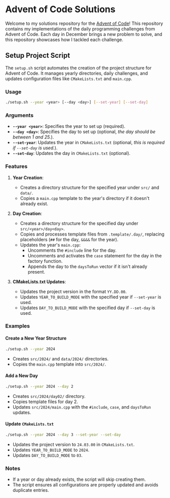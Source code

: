 # Advent of Code Solutions

Welcome to my solutions repository for the [Advent of Code](https://adventofcode.com)! This repository contains my implementations of the daily programming challenges from Advent of Code. Each day in December brings a new problem to solve, and this repository showcases how I tackled each challenge.

## Setup Project Script

The `setup.sh` script automates the creation of the project structure for Advent of Code. It manages yearly directories, daily challenges, and updates configuration files like `CMakeLists.txt` and `main.cpp`.

### Usage

```bash
./setup.sh --year <year> [--day <day>] [--set-year] [--set-day]
```

### Arguments

- **`--year <year>`**: Specifies the year to set up (required).
- **`--day <day>`**: Specifies the day to set up (optional, *the day should be between 1 and 25.*).
- **`--set-year`**: Updates the year in `CMakeLists.txt`  (optional, *this is required if `--set-day` is used.*).
- **`--set-day`**: Updates the day in `CMakeLists.txt` (optional).

### Features

1. **Year Creation**:
   - Creates a directory structure for the specified year under `src/` and `data/`.
   - Copies a `main.cpp` template to the year's directory if it doesn't already exist.

2. **Day Creation**:
   - Creates a directory structure for the specified day under `src/<year>/day<day>`.
   - Copies and processes template files from `.template/.day/`, replacing placeholders (`##` for the day, `&&&&` for the year).
   - Updates the year's `main.cpp`:
     - Uncomments the `#include` line for the day.
     - Uncomments and activates the `case` statement for the day in the factory function.
     - Appends the day to the `daysToRun` vector if it isn't already present.

3. **CMakeLists.txt Updates**:
   - Updates the project version in the format `YY.DD.00`.
   - Updates `YEAR_TO_BUILD_MODE` with the specified year if `--set-year` is used.
   - Updates `DAY_TO_BUILD_MODE` with the specified day if `--set-day` is used.

### Examples

#### Create a New Year Structure
```bash
./setup.sh --year 2024
```
- Creates `src/2024/` and `data/2024/` directories.
- Copies the `main.cpp` template into `src/2024/`.

#### Add a New Day
```bash
./setup.sh --year 2024 --day 2
```
- Creates `src/2024/day02/` directory.
- Copies template files for day 2.
- Updates `src/2024/main.cpp` with the `#include`, `case`, and `daysToRun` updates.

#### Update `CMakeLists.txt`
```bash
./setup.sh --year 2024 --day 3 --set-year --set-day
```
- Updates the project version to `24.03.00` in `CMakeLists.txt`.
- Updates `YEAR_TO_BUILD_MODE` to `2024`.
- Updates `DAY_TO_BUILD_MODE` to `03`.

### Notes

- If a year or day already exists, the script will skip creating them.
- The script ensures all configurations are properly updated and avoids duplicate entries.
